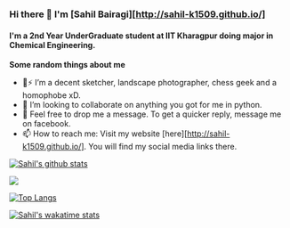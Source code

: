 ### Hi there 👋 I'm [Sahil Bairagi][http://sahil-k1509.github.io/]

<!--
**Sahil-k1509/Sahil-k1509** is a ✨ _special_ ✨ repository because its `README.md` (this file) appears on your GitHub profile.

Here are some ideas to get you started:
-->
#### I'm a 2nd Year UnderGraduate student at IIT Kharagpur doing major in Chemical Engineering.
**Some random things about me**
- 🔭⚡ I’m a decent sketcher, landscape photographer, chess geek and a homophobe xD. 
- 👯 I’m looking to collaborate on anything you got for me in python.
- 💬 Feel free to drop me a message. To get a quicker reply, message me on facebook.
- 📫 How to reach me: Visit my website [here][http://sahil-k1509.github.io/]. You will find my social media links there.


[![Sahil's github stats](https://github-readme-stats.vercel.app/api?username=Sahil-k1509&show_icons=true&theme=radical)](https://github.com/anuraghazra/github-readme-stats)

![](https://komarev.com/ghpvc/?username=Sahil-k1509&style=flat-square)

[![Top Langs](https://github-readme-stats.vercel.app/api/top-langs/?username=Sahil-k1509&layout=compact)](https://github.com/anuraghazra/github-readme-stats)

[![Sahil's wakatime stats](https://github-readme-stats.vercel.app/api/wakatime?username=Sahil-k1509)](https://github.com/anuraghazra/github-readme-stats)
